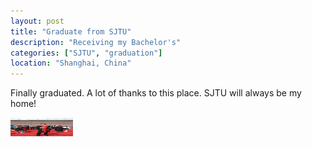 ```yaml
---
layout: post
title: "Graduate from SJTU"
description: "Receiving my Bachelor's"
categories: ["SJTU", "graduation"]
location: "Shanghai, China"
---
```


Finally graduated.  A lot of thanks to this place. SJTU will always be my home!

<!-- ![Shot on SJTU Commercement 2020] (../images/graduate_1.jpeg "good") -->
<img src="../images/graduate_1.jpeg" width="100" height="30" align="middle" />
